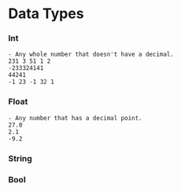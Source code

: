 # Data Types

### Int
    - Any whole number that doesn't have a decimal.
    231 3 51 1 2 
    -233324141
    44241
    -1 23 -1 32 1

### Float
    - Any number that has a decimal point.
    27.0
    2.1
    -9.2

### String

### Bool
